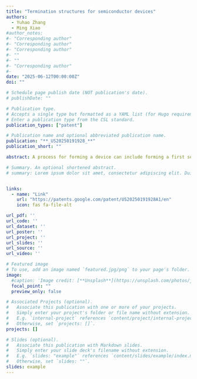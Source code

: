 ```yaml
---
title: "Termination structures for semiconductor devices"
authors:
  - Yuhao Zhang
  - Ming Xiao
#author_notes:
#- "Corresponding author"
#- "Corresponding author"
#- "Corresponding author"
#- ""
#- ""
#- "Corresponding author"
#- 
date: "2025-06-12T00:00:00Z"
doi: ""

# Schedule page publish date (NOT publication's date).
# publishDate: ""

# Publication type.
# Accepts a single type but formatted as a YAML list (for Hugo requirements).
# Enter a publication type from the CSL standard.
publication_types: ["patent"]

# Publication name and optional abbreviated publication name.
publication: "**_US20250191928_**"
publication_short: ""

abstract: A process for forming a device can include forming a first semiconductor region having a first conductivity type. The process can include depositing a dielectric layer over the first semiconductor region, the dielectric layer having a first etch rate. The process can include forming a first photoresist layer having a second etch rate that is greater than the first etch rate over the dielectric layer and forming a second photoresist layer over the first photoresist layer. The process can include patterning the second photoresist layer to remove a region of the second photoresist, the first photoresist layer being exposed under the region. The process can include etching to form a beveled structure in the dielectric layer. The process can include removing the first photoresist layer and the second photoresist layer and performing ion implantation of the first semiconductor region with dopant species having a second conductivity type.

# Summary. An optional shortened abstract.
# summary: Lorem ipsum dolor sit amet, consectetur adipiscing elit. Duis posuere tellus ac convallis placerat. Proin tincidunt magna sed ex sollicitudin condimentum.


links:
  - name: "Link"
    url: "https://patents.google.com/patent/US20250191928A1/en"
    icon: fas fa-file-alt

url_pdf: ''
url_code: ''
url_dataset: ''
url_poster: ''
url_project: ''
url_slides: ''
url_source: ''
url_video: ''

# Featured image
# To use, add an image named `featured.jpg/png` to your page's folder. 
image:
  #caption: 'Image credit: [**Unsplash**](https://unsplash.com/photos/jdD8gXaTZsc)'
  focal_point: ""
  preview_only: false

# Associated Projects (optional).
#   Associate this publication with one or more of your projects.
#   Simply enter your project's folder or file name without extension.
#   E.g. `internal-project` references `content/project/internal-project/index.md`.
#   Otherwise, set `projects: []`.
projects: []

# Slides (optional).
#   Associate this publication with Markdown slides.
#   Simply enter your slide deck's filename without extension.
#   E.g. `slides: "example"` references `content/slides/example/index.md`.
#   Otherwise, set `slides: ""`.
slides: example
---
```

